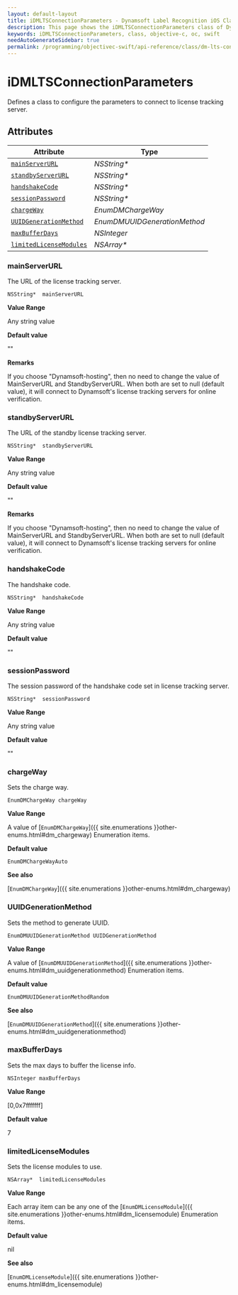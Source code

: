 ```yaml
---
layout: default-layout
title: iDMLTSConnectionParameters - Dynamsoft Label Recognition iOS Class
description: This page shows the iDMLTSConnectionParameters class of Dynamsoft Label Recognition for iOS SDK.
keywords: iDMLTSConnectionParameters, class, objective-c, oc, swift
needAutoGenerateSidebar: true
permalink: /programming/objectivec-swift/api-reference/class/dm-lts-connection-parameters-v1.2.html
---
```



# iDMLTSConnectionParameters
Defines a class to configure the parameters to connect to license tracking server.  


## Attributes
    
| Attribute | Type |
|---------- | ---- |
| [`mainServerURL`](#mainserverurl) | *NSString\** |
| [`standbyServerURL`](#standbyserverurl) | *NSString\** |
| [`handshakeCode`](#handshakecode) | *NSString\** |
| [`sessionPassword`](#sessionpassword) | *NSString\** |
| [`chargeWay`](#chargeway) | *EnumDMChargeWay* |
| [`UUIDGenerationMethod`](#uuidgenerationmethod) | *EnumDMUUIDGenerationMethod* |
| [`maxBufferDays`](#maxbufferdays) | *NSInteger* |
| [`limitedLicenseModules`](#limitedlicensemodules) | *NSArray\** |


### mainServerURL
The URL of the license tracking server.
```objc
NSString*  mainServerURL
```

**Value Range**

Any string value   

**Default value**

""

**Remarks**

If you choose "Dynamsoft-hosting", then no need to change the value of MainServerURL and StandbyServerURL. When both are set to null (default value), it will connect to Dynamsoft's license tracking servers for online verification.   


### standbyServerURL
The URL of the standby license tracking server.
```objc
NSString*  standbyServerURL
```

**Value Range**

Any string value   

**Default value**

""

**Remarks**

If you choose "Dynamsoft-hosting", then no need to change the value of MainServerURL and StandbyServerURL. When both are set to null (default value), it will connect to Dynamsoft's license tracking servers for online verification.   


### handshakeCode
The handshake code.
```objc
NSString*  handshakeCode
```

**Value Range**

Any string value   

**Default value**

""

### sessionPassword
The session password of the handshake code set in license tracking server.
```objc
NSString*  sessionPassword
```

**Value Range**

Any string value   

**Default value**

""

### chargeWay
Sets the charge way.
```objc
EnumDMChargeWay chargeWay
```

**Value Range**

A value of [`EnumDMChargeWay`]({{ site.enumerations }}other-enums.html#dm_chargeway) Enumeration items.

**Default value**

`EnumDMChargeWayAuto`

**See also**

[`EnumDMChargeWay`]({{ site.enumerations }}other-enums.html#dm_chargeway)
      

### UUIDGenerationMethod
Sets the method to generate UUID.
```objc
EnumDMUUIDGenerationMethod UUIDGenerationMethod
```

**Value Range**

A value of [`EnumDMUUIDGenerationMethod`]({{ site.enumerations }}other-enums.html#dm_uuidgenerationmethod) Enumeration items.

**Default value**

`EnumDMUUIDGenerationMethodRandom`

**See also**

[`EnumDMUUIDGenerationMethod`]({{ site.enumerations }}other-enums.html#dm_uuidgenerationmethod)
      

### maxBufferDays
Sets the max days to buffer the license info.
```objc
NSInteger maxBufferDays
```

**Value Range**

[0,0x7fffffff]   

**Default value**

7

### limitedLicenseModules
Sets the license modules to use.
```objc
NSArray*  limitedLicenseModules
```

**Value Range**

Each array item can be any one of the [`EnumDMLicenseModule`]({{ site.enumerations }}other-enums.html#dm_licensemodule) Enumeration items.   

**Default value**

nil

**See also**

[`EnumDMLicenseModule`]({{ site.enumerations }}other-enums.html#dm_licensemodule)    
      
